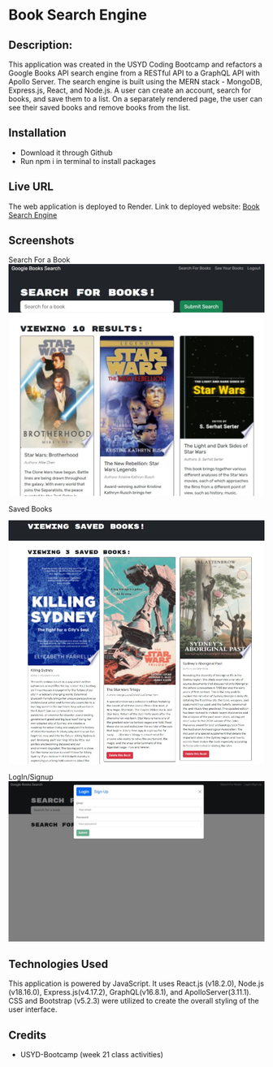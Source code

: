 # Book Search Engine

## Description:
This application was created in the USYD Coding Bootcamp and refactors a Google Books API search engine from a RESTful API to a GraphQL API with Apollo Server. The search engine is built using the MERN stack - MongoDB, Express.js, React, and Node.js. A user can create an account, search for books, and save them to a list. On a separately rendered page, the user can see their saved books and remove books from the list.

## Installation

- Download it through Github
- Run npm i in terminal to install packages


## Live URL

The web application is deployed to Render. Link to deployed website: [Book Search Engine](https://book-search-engine-gkd2.onrender.com/)

## Screenshots

 Search For a Book
![Screenshot](client/public/images/screenshot_1.png.jpg)

Saved Books
 
![Screenshot](client/public/images/screenshot_2.png.jpg)


LogIn/Signup
![Screenshot](client/public/images/screenshot_3.png.jpg)


## Technologies Used

This application is powered by JavaScript. It uses React.js (v18.2.0), Node.js (v18.16.0), Express.js(v4.17.2), GraphQL(v16.8.1), and ApolloServer(3.11.1). CSS and Bootstrap (v5.2.3) were utilized to create the overall styling of the user interface.

## Credits

- USYD-Bootcamp (week 21 class activities)
 
